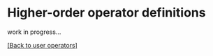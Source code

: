 # Higher-order operator definitions

work in progress...

[[Back to user operators]](./user-operators.md)

